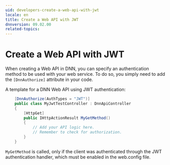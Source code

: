```yaml
---
uid: developers-create-a-web-api-with-jwt
locale: en
title: Create a Web API with JWT
dnnversion: 09.02.00
related-topics: 
---
```


# Create a Web API with JWT

When creating a Web API in DNN, you can specify an authentication method to be used with your web service. To do so, you simply need to add the `[DnnAuthorize]` attribute in your code.

A template for a DNN Web API using JWT authentication:

```csharp
    [DnnAuthorize(AuthTypes = "JWT")]
    public class MyJwtTestController : DnnApiController
    {
        [HttpGet]
        public IHttpActionResult MyGetMethod()
        {
            // Add your API logic here.
            // Remember to check for authorization.
        }
    }
```
`MyGetMethod` is called, only if the client was authenticated through the JWT authentication handler, which must be enabled in the web.config file.